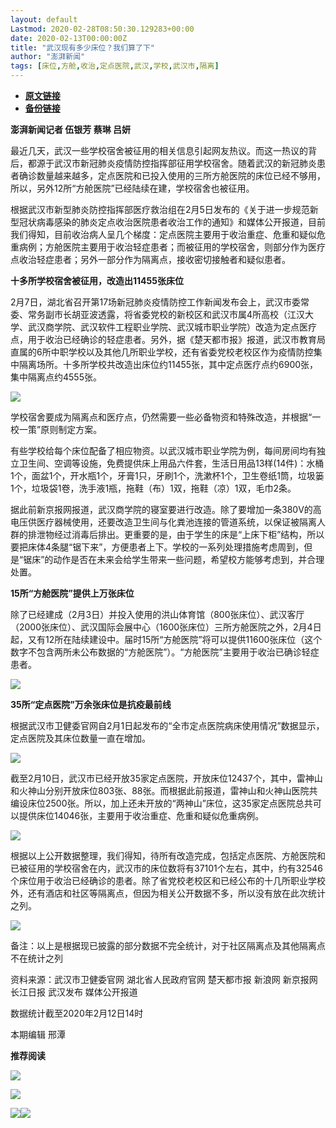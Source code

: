 ```yaml
---
layout: default
Lastmod: 2020-02-28T08:50:30.129283+00:00
date: 2020-02-13T00:00:00Z
title: "武汉现有多少床位？我们算了下"
author: "澎湃新闻"
tags: [床位,方舱,收治,定点医院,武汉,学校,武汉市,隔离]
---
```


* [**原文链接**](http://mp.weixin.qq.com/s?__biz=MjM5MzI5NTU3MQ==&mid=2651581578&idx=3&sn=00f9315041d687e13d9663140202bf26&chksm=bd6671368a11f8205ea49bd4421494faaa7998f6e8c4e9251af766263425a913081ad48a7fff#rd)
* [**备份链接**](http://archive.today/Mbvei)


**澎湃新闻记者 伍银芳 蔡琳 吕妍**

最近几天，武汉一些学校宿舍被征用的相关信息引起网友热议。而这一热议的背后，都源于武汉市新冠肺炎疫情防控指挥部征用学校宿舍。随着武汉的新冠肺炎患者确诊数量越来越多，定点医院和已投入使用的三所方舱医院的床位已经不够用，所以，另外12所“方舱医院”已经陆续在建，学校宿舍也被征用。

  
根据武汉市新型肺炎防控指挥部医疗救治组在2月5日发布的《关于进一步规范新型冠状病毒感染的肺炎定点收治医院患者收治工作的通知》和媒体公开报道，目前我们得知，目前收治病人呈几个梯度：定点医院主要用于收治重症、危重和疑似危重病例；方舱医院主要用于收治轻症患者；而被征用的学校宿舍，则部分作为医疗点收治轻症患者；另外一部分作为隔离点，接收密切接触者和疑似患者。

  
**十多所学校宿舍被征用，改造出11455张床位**

2月7日，湖北省召开第17场新冠肺炎疫情防控工作新闻发布会上，武汉市委常委、常务副市长胡亚波透露，将省委党校的新校区和武汉市属4所高校（江汉大学、武汉商学院、武汉软件工程职业学院、武汉城市职业学院）改造为定点医疗点，用于收治已经确诊的轻症患者。另外，据《楚天都市报》报道，武汉市教育局直属的6所中职学校以及其他几所职业学校，还有省委党校老校区作为疫情防控集中隔离场所。十多所学校共改造出床位约11455张，其中定点医疗点约6900张，集中隔离点约4555张。  

![](/images/post/304d82cb7a8573ae7f8295e852918042.jpg)

学校宿舍要成为隔离点和医疗点，仍然需要一些必备物资和特殊改造，并根据“一校一策”原则制定方案。

  
有些学校给每个床位配备了相应物资。以武汉城市职业学院为例，每间房间均有独立卫生间、空调等设施，免费提供床上用品六件套，生活日用品13样(14件)：水桶1个，面盆1个，开水瓶1个，牙膏1只，牙刷1个，洗漱杯1个，卫生卷纸1筒，垃圾篓1个，垃圾袋1卷，洗手液1瓶，拖鞋（布）1双，拖鞋（凉）1双，毛巾2条。

  
据此前新京报网报道，武汉商学院的寝室要进行改造。除了要增加一条380V的高电压供医疗器械使用，还要改造卫生间与化粪池连接的管道系统，以保证被隔离人群的排泄物经过消毒后排出。更重要的是，由于学生的床是“上床下柜”结构，所以要把床体4条腿“锯下来”，方便患者上下。学校的一系列处理措施考虑周到，但是“锯床”的动作是否在未来会给学生带来一些问题，希望校方能够考虑到，并合理处置。

  
**15所“方舱医院”提供上万张床位**

除了已经建成（2月3日）并投入使用的洪山体育馆（800张床位）、武汉客厅（2000张床位）、武汉国际会展中心（1600张床位）三所方舱医院之外，2月4日起，又有12所在陆续建设中。届时15所“方舱医院”将可以提供11600张床位（这个数字不包含两所未公布数据的“方舱医院”）。“方舱医院”主要用于收治已确诊轻症患者。

![](/images/post/d0fa5413f09d6efeb20216dd8ccb8523.jpg)

**35所“定点医院”万余张床位是抗疫最前线**

根据武汉市卫健委官网自2月1日起发布的“全市定点医院病床使用情况”数据显示，定点医院及其床位数量一直在增加。

![](/images/post/bafbddff77830b4252ad7d040d0ce060.jpg)

截至2月10日，武汉市已经开放35家定点医院，开放床位12437个，其中，雷神山和火神山分别开放床位803张、88张。而根据此前报道，雷神山和火神山医院共编设床位2500张。所以，加上还未开放的“两神山”床位，这35家定点医院总共可以提供床位14046张，主要用于收治重症、危重和疑似危重病例。

![](/images/post/ae006ec4edf964e9d7e5e8b3da4aa8fe.jpg)

根据以上公开数据整理，我们得知，待所有改造完成，包括定点医院、方舱医院和已被征用的学校宿舍在内，武汉市的床位数将有37101个左右，其中，约有32546个床位用于收治已经确诊的患者。除了省党校老校区和已经公布的十几所职业学校外，还有酒店和社区等隔离点，但因为相关公开数据不多，所以没有放在此次统计之列。

![](/images/post/115008fe4130a07ae79c46563b9b2939.jpg)

备注：以上是根据现已披露的部分数据不完全统计，对于社区隔离点及其他隔离点不在统计之列

  
资料来源：武汉市卫健委官网 湖北省人民政府官网 楚天都市报 新浪网 新京报网 长江日报 武汉发布 媒体公开报道

  
数据统计截至2020年2月12日14时

本期编辑 邢潭  

**推荐阅读**

[![](/images/post/65c5c2be42482f1d7439c715bea9218c.jpg)](http://mp.weixin.qq.com/s?__biz=MjM5MzI5NTU3MQ==&mid=2651581366&idx=1&sn=c530e7b9f67d0752b8ba5883493c6cd3&chksm=bd66760a8a11ff1cf31bfd533425b24cbef9f8ce43830f2e5087bd4954d97311adeb3f9e4791&scene=21#wechat_redirect)

[![](/images/post/a7247c4a22145cf6975e45101e173979.jpg)](http://mp.weixin.qq.com/s?__biz=MjM5MzI5NTU3MQ==&mid=2651576152&idx=3&sn=529216a17e15837b35fc7a983f7f0108&chksm=bd664ae48a11c3f28a9dd3fe571511b5350b6e05d8d584b97b70e6e20f6ea992fa7ad9d8a8f7&scene=21#wechat_redirect)

[![](/images/post/fb7c79e4de8958a5845b7b2bb8323953.jpg)](http://mp.weixin.qq.com/s?__biz=MjM5MzI5NTU3MQ==&mid=2651569003&idx=2&sn=dce2cf8d15a65d6cbe53416ed734e7d4&chksm=bd6626d78a11afc18cc3605cf9be790c0318191b2a58958b3f4d53a35dde3c5b9bfd86c48db9&scene=21#wechat_redirect)![](/images/post/faa036129172f4ba4cb775ad946d1eff.jpg)


